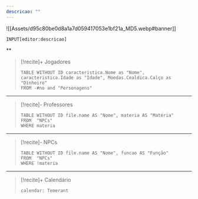 ```yaml
---
descricao: ""
---
```

![[Assets/d95c80be0d8a1a7d059417053e1bf21a_MD5.webp#banner]]

```meta-bind
INPUT[editor:descricao]
```
**
> [!recite]+ Jogadores
> ```dataview
> TABLE WITHOUT ID caracteristica.Nome as "Nome", caracteristica.Idade as "Idade", Moedas.Cealdica.Calço as "Dinheiro"
> FROM -#no and "Personagens"
>```
---
> [!recite]- Professores
> ```dataview
> TABLE WITHOUT ID file.name AS "Nome", materia AS "Matéria"
> FROM  "NPCs"
> WHERE materia
> ``` 
---
> [!recite]- NPCs
> ```dataview
> TABLE WITHOUT ID file.name AS "Nome", funcao AS "Função"
> FROM  "NPCs"
> WHERE !materia
> ``` 
---
> [!recite]+ Calendário 
> ```calendarium
> calendar: Temerant
>```
